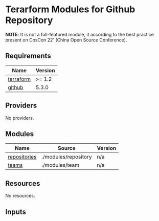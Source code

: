 # Terarform Modules for Github Repository

**NOTE**: It is not a full-featured module, it according to the best practice present on CosCon 22' (China Open Source Conference).

<!-- BEGIN_TF_DOCS -->
## Requirements

| Name                                                                      | Version |
|---------------------------------------------------------------------------|---------|
| <a name="requirement_terraform"></a> [terraform](#requirement\_terraform) | >= 1.2  |
| <a name="requirement_github"></a> [github](#requirement\_github)          | 5.3.0   |

## Providers

No providers.

## Modules

| Name                                                                     | Source               | Version |
|--------------------------------------------------------------------------|----------------------|---------|
| <a name="module_repositories"></a> [repositories](#module\_repositories) | ./modules/repository | n/a     |
| <a name="module_teams"></a> [teams](#module\_teams)                      | ./modules/team       | n/a     |

## Resources

No resources.

## Inputs

| Name                                                                   | Description                      | Type                                                                                                                                                                                                                                                                                                                                                                      | Default | Required |
|------------------------------------------------------------------------|----------------------------------|---------------------------------------------------------------------------------------------------------------------------------------------------------------------------------------------------------------------------------------------------------------------------------------------------------------------------------------------------------------------------|---------|:--------:|
| <a name="input_organization"></a> [organization](#input\_organization) | The name of Github organization  | `string`                                                                                                                                                                                                                                                                                                                                                                  | n/a     |   yes    |
| <a name="input_repositories"></a> [repositories](#input\_repositories) | The reposotories of organization | <pre>map(object({<br>    description        = optional(string)<br>    gitignore_template = optional(string)<br>    license_template   = optional(string)<br>    private            = optional(bool)<br>    application_ids    = optional(list(string))<br>    teams              = optional(map(string))<br>    collaborators      = optional(map(string))<br>  }))</pre> | `{}`    |    no    |
| <a name="input_teams"></a> [teams](#input\_teams)                      | The team members of organization | <pre>map(object({<br>    description = optional(string)<br>    members = list(object({<br>      username = string<br>      role     = string<br>    }))<br>  }))</pre>                                                                                                                                                                                                    | `{}`    |    no    |

## Outputs

| Name                                                | Description |
|-----------------------------------------------------|-------------|
| <a name="output_teams"></a> [teams](#output\_teams) | n/a         |
<!-- END_TF_DOCS -->
